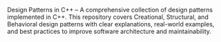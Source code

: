 Design Patterns in C++ – A comprehensive collection of design patterns implemented in C++. This repository covers Creational, Structural, and Behavioral design patterns with clear explanations, real-world examples, and best practices to improve software architecture and maintainability.